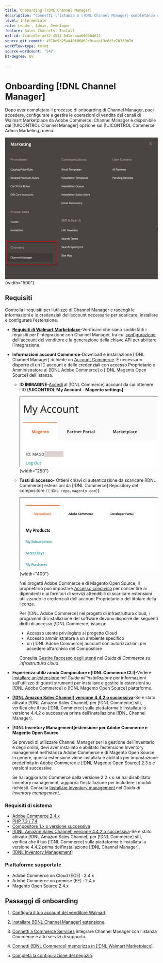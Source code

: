 ```yaml
---
title: Onboarding [!DNL Channel Manager]
description: "Connetti l’istanza a [!DNL Channel Manager] completando alcuni passaggi di onboarding."
level: Intermediate
role: Leader, Admin, Developer
feature: Sales Channels, Install
exl-id: 7c4ccd9e-ae32-4511-8d1e-baa690604612
source-git-commit: 4670e9b25a840f86862c9cadaf9e6d3e70330b7d
workflow-type: tm+mt
source-wordcount: '547'
ht-degree: 0%

---
```



# Onboarding [!DNL Channel Manager]

Dopo aver completato il processo di onboarding di Channel Manager, puoi accedere, configurare e gestire le operazioni di vendita dei canali di Walmart Marketplace da Adobe Commerce. Channel Manager è disponibile dal [!UICONTROL Channel Manager] opzione sul [!UICONTROL Commerce Admin Marketing] menu.

![[!DNL Channel Manager] Opzione in visualizzazione Amministratore](assets/channel-manager-admin-view.png){width="500"}

## Requisiti

Controlla i requisiti per l’utilizzo di Channel Manager e raccogli le informazioni e le credenziali dell’account necessarie per scaricare, installare e configurare l’estensione.

- **[Requisiti di Walmart Marketplace](walmart-requirements.md)**-Verificare che siano soddisfatti i requisiti per l&#39;integrazione con Channel Manager, tra cui [configurazione dell&#39;account del venditore](https://sellerhelp.walmart.com/seller/s/guide?article=000008219) e la generazione della chiave API per abilitare l’integrazione.

- **Informazioni account Commerce**-Download e installazione [!DNL Channel Manager] richiede un [Account Commerce](https://experienceleague.adobe.com/docs/commerce-admin/start/commerce-account/commerce-account-create.html). È necessario disporre di un ID account e delle credenziali con accesso Proprietario o Amministratore al [!DNL Adobe Commerce] o [!DNL Magento Open Source] dell&#39;istanza.

   - **ID IMMAGINE**-[Accedi](https://account.magento.com/customer/account/login/) al [!DNL Commerce] account da cui ottenere l’ID **[!UICONTROL My Account - Magento settings]**.

     ![[!DNL MAGEID] il [!DNL Commerce] impostazioni account](assets/mageid-my-commerce-account.png){width="250"}

   - **Tasti di accesso-** Ottieni chiavi di autenticazione da scaricare [!DNL Commerce] estensioni da [!DNL Commerce] Repository del compositore `([!DNL repo.magento.com]`).

     ![[!UICONTROL Commerce Marketplace access keys]](assets/commerce-marketplace-access-keys.png){width="400"}

     Nei progetti Adobe Commerce e di Magento Open Source, il proprietario può impostare [Accesso condiviso](https://experienceleague.adobe.com/docs/commerce-admin/start/commerce-account/commerce-account-share.html) per consentire ai dipendenti e ai fornitori di servizi attendibili di scaricare estensioni utilizzando le credenziali dell&#39;account Proprietario o del titolare della licenza.

     Per [!DNL Adobe Commerce] nei progetti di infrastruttura cloud, i programmi di installazione del software devono disporre dei seguenti diritti di accesso [!DNL Commerce] istanza:

      - Accesso utente privilegiato al progetto Cloud
      - Accesso amministratore a un ambiente specifico
      - un [!DNL Adobe Commerce] account con autorizzazioni per accedere all’archivio del Compositore

     Consulta [Gestire l’accesso degli utenti](https://experienceleague.adobe.com/docs/commerce-cloud-service/user-guide/project/user-access.html) nel *Guida di Commerce su infrastruttura cloud*.

- **Esperienza utilizzando Compositore e[!DNL Commerce CLI]**-Vedere [Installare un’estensione](https://experienceleague.adobe.com/docs/commerce-operations/installation-guide/tutorials/extensions.html) nel *Guida all’installazione* per informazioni sull&#39;utilizzo di questi strumenti per installare e gestire le estensioni su [!DNL Adobe Commerce] o [!DNL Magento Open Source] piattaforme.

- **[[!DNL Amazon Sales Channel] versione 4.4.2 o successiva](https://experienceleague.adobe.com/docs/commerce-channels/amazon/release-notes.html)**-Se è stato attivato [!DNL Amazon Sales Channel] per [!DNL Commerce] siti, verifica che il tuo [!DNL Commerce] sulla piattaforma è installata la versione 4.4.2 o successiva prima dell’installazione [!DNL Channel Manager].

- **[!DNL Inventory Management]estensione per Adobe Commerce e Magento Open Source**

  Se prevedi di utilizzare Channel Manager per la gestione dell’inventario e degli ordini, devi aver installato e abilitato l’estensione Inventory management nell’istanza Adobe Commerce e di Magento Open Source. In genere, questa estensione viene installata e abilitata per impostazione predefinita in Adobe Commerce e [!DNL Magento Open Source] 2.3.x e versioni successive.

  Se hai aggiornato Commerce dalla versione 2.2.x o se hai disabilitato Inventory management, aggiorna l’installazione per includere i moduli richiesti. Consulta [Installare Inventory management](https://experienceleague.adobe.com/docs/commerce-admin/inventory/get-started/install-update.html) nel *Guida di Inventory management*.

### Requisiti di sistema

- [Adobe Commerce 2.4.x](https://experienceleague.adobe.com/docs/commerce-operations/release/versions.html)
- [PHP 7,3 / 7,4](https://experienceleague.adobe.com/docs/commerce-operations/installation-guide/prerequisites/php-settings.html)
- [Compositore 1.x o versione successiva](https://experienceleague.adobe.com/docs/commerce-cloud-service/user-guide/develop/overview.html)
- [[!DNL Amazon Sales Channel] versione 4.4.2 o successiva](https://experienceleague.adobe.com/docs/commerce-channels/amazon/release-notes.html)-Se è stato attivato [!DNL Amazon Sales Channel] per [!DNL Commerce] siti, verifica che il tuo [!DNL Commerce] sulla piattaforma è installata la versione 4.4.2 prima dell’installazione [!DNL Channel Manager].
- [[!DNL Inventory Management]](https://experienceleague.adobe.com/docs/commerce-admin/inventory/get-started/install-update.html)

### Piattaforme supportate

- Adobe Commerce on Cloud (ECE) : 2.4.x
- Adobe Commerce on premise (EE) : 2.4.x
- Magento Open Source 2.4.x

## Passaggi di onboarding

1. [Configura il tuo account del venditore Walmart](https://seller.walmart.com/signup?q=&amp;origin=solution_provider&amp;src=0014M00001zivMp).

1. [Installare [!DNL Channel Manager] estensione](install.md).

1. [Connetti a Commerce Services](connect.md) integrare Channel Manager con l’istanza Commerce e altri servizi di supporto.

1. [Connetti [!DNL Commerce] memorizza in [!DNL Walmart Marketplace]](connect-marketplace.md).

1. [Completa la configurazione del negozio](complete-sales-channel-store-setup.md).
